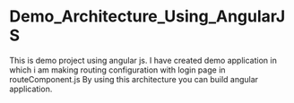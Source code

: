 # Demo_Architecture_Using_AngularJS
This is demo project using angular js.
I have created demo application in which i am making routing configuration with login page in routeComponent.js
By using this architecture you can build angular application.
